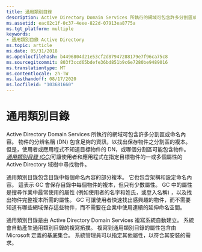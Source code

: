 ```yaml
---
title: 通用類別目錄
description: Active Directory Domain Services 所執行的網域可包含許多分割區或命名內容。
ms.assetid: eac02c1f-0c37-4eee-822d-07913ea8775a
ms.tgt_platform: multiple
keywords:
- 通用類別目錄 Active Directory
ms.topic: article
ms.date: 05/31/2018
ms.openlocfilehash: b4496804d21e53cf2d87947288179e7f96ca75c8
ms.sourcegitcommit: 803f3ccd65bdefe36bd851b9c6e7280be9489016
ms.translationtype: MT
ms.contentlocale: zh-TW
ms.lasthandoff: 08/17/2020
ms.locfileid: "103681660"
---
```

# <a name="global-catalog"></a>通用類別目錄

Active Directory Domain Services 所執行的網域可包含許多分割區或命名內容。 物件的分辨名稱 (DN) 包含足夠的資訊，以找出保存物件之分割區的複本。 但是，使用者或應用程式不知道目標物件的 DN，或哪個分割區可能包含物件。 [*通用類別目錄 (GC)*](/previous-versions/windows/desktop/legacy/ms681905(v=vs.85))可讓使用者和應用程式在指定目標物件的一或多個屬性的 Active Directory 域樹中尋找物件。

通用類別目錄包含目錄中每個命名內容的部分複本。 它也包含架構和設定命名內容。 這表示 GC 會保存目錄中每個物件的複本，但只有少數屬性。 GC 中的屬性是搜尋作業中最常使用的屬性 (例如使用者的名字和姓氏，或登入名稱) ，以及找出物件完整複本所需的屬性。 GC 可讓使用者快速找出感興趣的物件，而不需要知道有哪些網域保存這些物件，而不需要在企業中使用連續的延伸命名空間。

通用類別目錄是由 Active Directory Domain Services 複寫系統自動建立。 系統會自動產生通用類別目錄的複寫拓撲。 複寫到通用類別目錄的屬性包含由 Microsoft 定義的基底集合。 系統管理員可以指定其他屬性，以符合其安裝的需求。

 

 